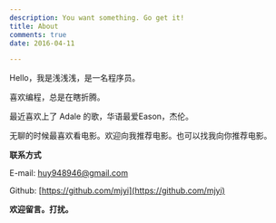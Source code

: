 ```yaml
---
description: You want something. Go get it!
title: About
comments: true
date: 2016-04-11

---
```


Hello，我是浅浅浅，是一名程序员。

喜欢编程，总是在瞎折腾。

最近喜欢上了 Adale 的歌，华语最爱Eason，杰伦。

无聊的时候最喜欢看电影。欢迎向我推荐电影。也可以找我向你推荐电影。

**联系方式**

E-mail: [huy948946@gmail.com](mailto:huy948946@gmail.com)

Github: [https://github.com/mjyi](https://github.com/mjyi)

**欢迎留言。打扰。**
